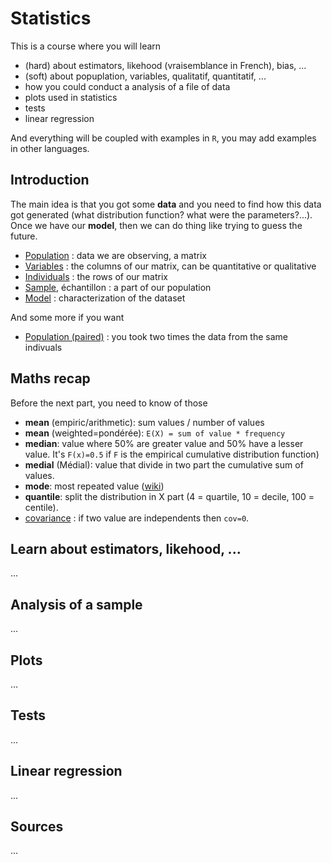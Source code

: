 # Statistics

This is a course where you will learn

* (hard) about estimators, likehood (vraisemblance in French), bias, ...
* (soft) about popuplation, variables, qualitatif, quantitatif, ...
* how you could conduct a analysis of a file of data
* plots used in statistics
* tests
* linear regression

And everything will be coupled with examples in ``R``,
you may add examples in other languages.

<div class="sr"></div>

## Introduction

The main idea is that you got some **data** and you need to
find how this data got generated (what distribution function?
what were the parameters?...). Once we have our **model**,
then we can do thing like trying to guess the future.

* [Population](voc/population.md) : data we are observing, a matrix
* [Variables](voc/variables.md) : the columns of our matrix, can be quantitative or qualitative
* [Individuals](voc/individuals.md) : the rows of our matrix
* [Sample](voc/sample.md), échantillon : a part of our population
* [Model](voc/model.md) : characterization of the dataset

And some more if you want

* [Population (paired)](voc/paired.md) : you took two times the data from the same indivuals

<div class="sl"></div>

## Maths recap

Before the next part, you need to know of those

* **mean** (empiric/arithmetic): sum values / number of values
* **mean** (weighted=pondérée): ``E(X) = sum of value * frequency``
* **median**: value where 50% are greater value and 50% have a lesser value.
It's ``F(x)=0.5`` if `F` is the empirical cumulative distribution function)
* **medial** (Médial): value that divide in two part the cumulative sum of values.
* **mode**: most repeated value ([wiki](https://en.wikipedia.org/wiki/Mode_(statistics)))
* **quantile**: split the distribution in X part (4 = quartile, 10 = decile, 100 = centile).
* [covariance](maths/cov.md) : if two value are independents then ``cov=0``.

<div class="sr"></div>

## Learn about estimators, likehood, ...

...

<div class="sl"></div>

## Analysis of a sample

...

<div class="sr"></div>

## Plots

...

<div class="sl"></div>

## Tests

...

<div class="sr"></div>

## Linear regression

...

<div class="sl"></div>

## Sources

...